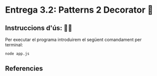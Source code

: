 # Entrega 3.2: Patterns 2 Decorator 🐝

## Instruccions d'ús: 🧙‍♂️

Per executar el programa introduirem el següent comandament per terminal:

    node app.js

## Referencies

